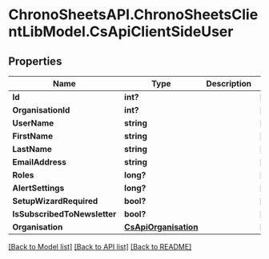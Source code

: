 # ChronoSheetsAPI.ChronoSheetsClientLibModel.CsApiClientSideUser
## Properties

Name | Type | Description | Notes
------------ | ------------- | ------------- | -------------
**Id** | **int?** |  | [optional] 
**OrganisationId** | **int?** |  | [optional] 
**UserName** | **string** |  | [optional] 
**FirstName** | **string** |  | [optional] 
**LastName** | **string** |  | [optional] 
**EmailAddress** | **string** |  | [optional] 
**Roles** | **long?** |  | [optional] 
**AlertSettings** | **long?** |  | [optional] 
**SetupWizardRequired** | **bool?** |  | [optional] 
**IsSubscribedToNewsletter** | **bool?** |  | [optional] 
**Organisation** | [**CsApiOrganisation**](CsApiOrganisation.md) |  | [optional] 

[[Back to Model list]](../README.md#documentation-for-models) [[Back to API list]](../README.md#documentation-for-api-endpoints) [[Back to README]](../README.md)

